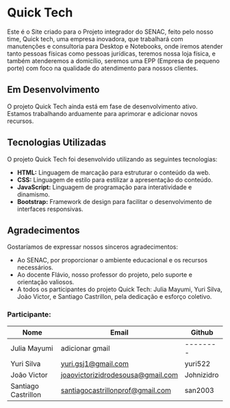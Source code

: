 # Quick Tech
Este é o Site criado para o Projeto integrador do SENAC, feito pelo nosso time, Quick tech, uma empresa inovadora, que trabalhará com manutenções e consultoria para Desktop e Notebooks, onde iremos atender tanto pessoas físicas como pessoas jurídicas, teremos nossa loja física, e também atenderemos a domicílio, seremos uma EPP (Empresa de pequeno porte) com foco na qualidade do atendimento para nossos clientes.

## Em Desenvolvimento
O projeto Quick Tech ainda está em fase de desenvolvimento ativo. Estamos trabalhando arduamente para aprimorar e adicionar novos recursos.

## Tecnologias Utilizadas
O projeto Quick Tech foi desenvolvido utilizando as seguintes tecnologias:

- **HTML:** Linguagem de marcação para estruturar o conteúdo da web.
- **CSS:** Linguagem de estilo para estilizar a apresentação do conteúdo.
- **JavaScript:** Linguagem de programação para interatividade e dinamismo.
- **Bootstrap:** Framework de design para facilitar o desenvolvimento de interfaces responsivas.

## Agradecimentos
Gostaríamos de expressar nossos sinceros agradecimentos:

- Ao SENAC, por proporcionar o ambiente educacional e os recursos necessários.
- Ao docente Flávio, nosso professor do projeto, pelo suporte e orientação valiosos.
- A todos os participantes do projeto Quick Tech: Julia Mayumi, Yuri Silva, João Victor, e Santiago Castrillon, pela dedicação e esforço coletivo.

### Participante: 
|Nome|Email|Github|
| -------- | -------- | -------- |
|Julia Mayumi|adicionar gmail| -------- |
|Yuri Silva|yuri.gsj1@gmail.com|yuri522|
|João Victor| joaovictorizidrodesousa@gmail.com|Johnizidro|
|Santiago Castrillon|santiagocastrillonprof@gmail.com|san2003|
